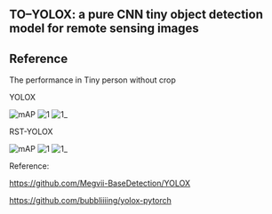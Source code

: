 ## TO–YOLOX: a pure CNN tiny object detection model for remote sensing images

## Reference
The performance in Tiny person without crop



YOLOX



![mAP](https://user-images.githubusercontent.com/72426381/180340210-cbc493f9-1e9d-48cc-9f81-75c605b7f5b4.png)
![1](https://user-images.githubusercontent.com/72426381/180340335-11a13fd2-6f94-443b-b325-a0b137b0bb80.jpg)
![1_](https://user-images.githubusercontent.com/72426381/180340386-9a627b52-09fe-4a1a-92bb-5f0aa0fbf62d.jpg)



RST-YOLOX




![mAP](https://github.com/Yu-zhengbo/TO-YOLOX/assets/72426381/869485f7-a77b-498e-9bfb-72ae98d671fe)
![1](https://user-images.githubusercontent.com/72426381/180340432-e3540bc4-c651-4924-8b2f-336164da2fa6.jpg)
![1_](https://user-images.githubusercontent.com/72426381/180340371-9fd4ca23-b5a6-4547-8fa7-e633cf27f463.jpg)


Reference:



https://github.com/Megvii-BaseDetection/YOLOX



https://github.com/bubbliiiing/yolox-pytorch


